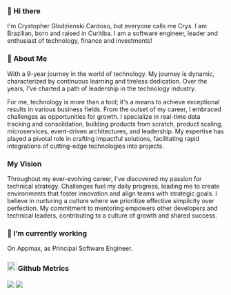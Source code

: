 ### 👋 Hi there

I'm Crystopher Glodzienski Cardoso, but everyone calls me Crys. I am Brazilian, born and raised in Curitiba.
I am a software engineer, leader and enthusiast of technology, finance and investments!

### 🚀 About Me
With a 9-year journey in the world of technology. My journey is dynamic, characterized by continuous learning and tireless dedication. Over the years, I've charted a path of leadership in the technology industry.

For me, technology is more than a tool; it's a means to achieve exceptional results in various business fields. From the outset of my career, I embraced challenges as opportunities for growth. I specialize in real-time data tracking and consolidation, building products from scratch, product scaling, microservices, event-driven architectures, and leadership. My expertise has played a pivotal role in crafting impactful solutions, facilitating rapid integrations of cutting-edge technologies into projects.

###  My Vision
Throughout my ever-evolving career, I've discovered my passion for technical strategy. Challenges fuel my daily progress, leading me to create environments that foster innovation and align teams with strategic goals. I believe in nurturing a culture where we prioritize effective simplicity over perfection. My commitment to mentoring empowers other developers and technical leaders, contributing to a culture of growth and shared success.

### 🔭 I’m currently working 
On Appmax, as Principal Software Engineer.

### <img src="https://github.com/get-icon/geticon/raw/master/icons/github-icon.svg" width="21px" height="21px"> Github Metrics

<img align="center" src="https://github-readme-stats.vercel.app/api?username=glodzienski&show_icons=true&theme=tokyonight" />
<img align="center" src="https://github-readme-stats.vercel.app/api/top-langs/?username=glodzienski&layout=compact&langs_count=15&theme=tokyonight" />

<!--
**glodzienski/glodzienski** is a ✨ _special_ ✨ repository because its `README.md` (this file) appears on your GitHub profile.

Here are some ideas to get you started:

- 🔭 I’m currently working on ...
- 🌱 I’m currently learning ...
- 👯 I’m looking to collaborate on ...
- 🤔 I’m looking for help with ...
- 💬 Ask me about ...
- 📫 How to reach me: ...
- 😄 Pronouns: ...
- ⚡ Fun fact: ...
-->
